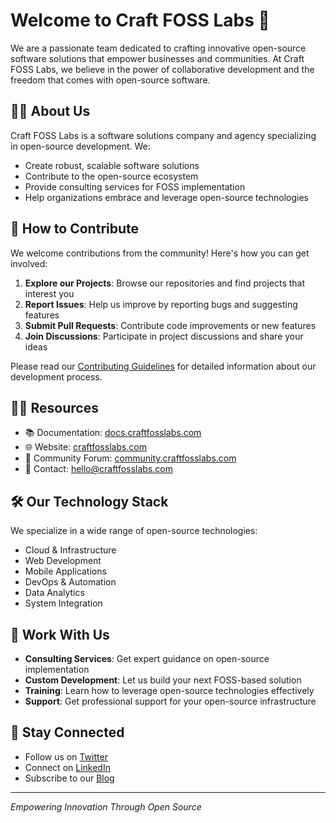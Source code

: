 # Welcome to Craft FOSS Labs 🚀

We are a passionate team dedicated to crafting innovative open-source software solutions that empower businesses and communities. At Craft FOSS Labs, we believe in the power of collaborative development and the freedom that comes with open-source software.

## 🙋‍♀️ About Us

Craft FOSS Labs is a software solutions company and agency specializing in open-source development. We:
- Create robust, scalable software solutions
- Contribute to the open-source ecosystem
- Provide consulting services for FOSS implementation
- Help organizations embrace and leverage open-source technologies

## 🌈 How to Contribute

We welcome contributions from the community! Here's how you can get involved:

1. **Explore our Projects**: Browse our repositories and find projects that interest you
2. **Report Issues**: Help us improve by reporting bugs and suggesting features
3. **Submit Pull Requests**: Contribute code improvements or new features
4. **Join Discussions**: Participate in project discussions and share your ideas

Please read our [Contributing Guidelines](CONTRIBUTING.md) for detailed information about our development process.

## 👩‍💻 Resources

- 📚 Documentation: [docs.craftfosslabs.com](https://docs.craftfosslabs.com)
- 🌐 Website: [craftfosslabs.com](https://craftfosslabs.com)
- 💬 Community Forum: [community.craftfosslabs.com](https://community.craftfosslabs.com)
- 📧 Contact: hello@craftfosslabs.com

## 🛠️ Our Technology Stack

We specialize in a wide range of open-source technologies:
- Cloud & Infrastructure
- Web Development
- Mobile Applications
- DevOps & Automation
- Data Analytics
- System Integration

## 🤝 Work With Us

- **Consulting Services**: Get expert guidance on open-source implementation
- **Custom Development**: Let us build your next FOSS-based solution
- **Training**: Learn how to leverage open-source technologies effectively
- **Support**: Get professional support for your open-source infrastructure

## 📢 Stay Connected

- Follow us on [Twitter](https://twitter.com/craftfosslabs)
- Connect on [LinkedIn](https://linkedin.com/company/craftfosslabs)
- Subscribe to our [Blog](https://blog.craftfosslabs.com)

---

*Empowering Innovation Through Open Source*
